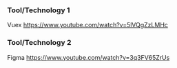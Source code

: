 ### Tool/Technology 1

Vuex https://www.youtube.com/watch?v=5lVQgZzLMHc

### Tool/Technology 2

Figma https://www.youtube.com/watch?v=3q3FV65ZrUs
